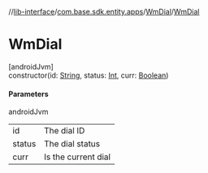 //[lib-interface](../../../index.md)/[com.base.sdk.entity.apps](../index.md)/[WmDial](index.md)/[WmDial](-wm-dial.md)

# WmDial

[androidJvm]\
constructor(id: [String](https://kotlinlang.org/api/latest/jvm/stdlib/kotlin/-string/index.html), status: [Int](https://kotlinlang.org/api/latest/jvm/stdlib/kotlin/-int/index.html), curr: [Boolean](https://kotlinlang.org/api/latest/jvm/stdlib/kotlin/-boolean/index.html))

#### Parameters

androidJvm

| | |
|---|---|
| id | The dial ID |
| status | The dial status |
| curr | Is the current dial |
